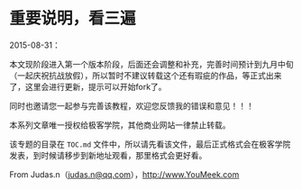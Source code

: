 # 重要说明，看三遍

2015-08-31：

本文现阶段进入第一个版本阶段，后面还会调整和补充，完善时间预计到九月中旬（一起庆祝抗战放假），所以暂时不建议转载这个还有瑕疵的作品，等正式出来了，这里会进行更新，提示可以开始fork了。

同时也邀请您一起参与完善该教程，欢迎您反馈我的错误和意见！！！

本系列文章唯一授权给极客学院，其他商业网站一律禁止转载。

该专题的目录在 `TOC.md` 文件中，所以请先看该文件，最后正式格式会在极客学院发表，到时候请移步到新地址观看，那里格式会更好看。

From Judas.n（judas.n@qq.com），<http://www.YouMeek.com>
